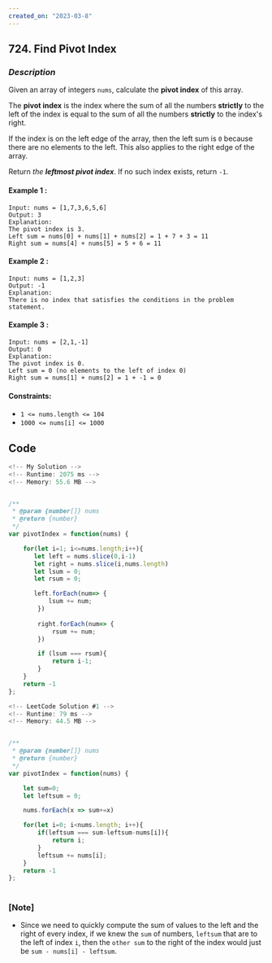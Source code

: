 ```yaml
---
created_on: "2023-03-8"
---
```


## 724. Find Pivot Index


### _Description_

Given an array of integers `nums`, calculate the <strong>pivot index</strong> of this array.

The <strong>pivot index</strong> is the index where the sum of all the numbers <strong>strictly</strong> to the left of the index is equal to the sum of all the numbers <strong>strictly</strong> to the index's right. 

If the index is on the left edge of the array, then the left sum is `0` because there are no elements to the left. This also applies to the right edge of the array. 

Return <i>the <strong>leftmost pivot index</strong></i>. If no such index exists, return `-1`. 


#### Example 1 :
```
Input: nums = [1,7,3,6,5,6]
Output: 3
Explanation:
The pivot index is 3.
Left sum = nums[0] + nums[1] + nums[2] = 1 + 7 + 3 = 11
Right sum = nums[4] + nums[5] = 5 + 6 = 11
```

#### Example 2 :
```
Input: nums = [1,2,3]
Output: -1
Explanation:
There is no index that satisfies the conditions in the problem statement.
```

#### Example 3 :
```
Input: nums = [2,1,-1]
Output: 0
Explanation:
The pivot index is 0.
Left sum = 0 (no elements to the left of index 0)
Right sum = nums[1] + nums[2] = 1 + -1 = 0
```

#### Constraints:

- `1 <= nums.length <= 104`
- `1000 <= nums[i] <= 1000`



## Code

```JavaScript
<!-- My Solution -->
<!-- Runtime: 2075 ms -->
<!-- Memory: 55.6 MB -->


/**
 * @param {number[]} nums
 * @return {number}
 */
var pivotIndex = function(nums) {

    for(let i=1; i<=nums.length;i++){
       let left = nums.slice(0,i-1)
       let right = nums.slice(i,nums.length)
       let lsum = 0;
       let rsum = 0;

       left.forEach(num=> {
           lsum += num;
        })
        
        right.forEach(num=> {
            rsum += num;
        })

        if (lsum === rsum){
            return i-1;
        }
    } 
    return -1
};


```

```JavaScript
<!-- LeetCode Solution #1 -->
<!-- Runtime: 79 ms -->
<!-- Memory: 44.5 MB -->


/**
 * @param {number[]} nums
 * @return {number}
 */
var pivotIndex = function(nums) {

    let sum=0;
    let leftsum = 0;

    nums.forEach(x => sum+=x)

    for(let i=0; i<nums.length; i++){
        if(leftsum === sum-leftsum-nums[i]){
            return i;
        }
        leftsum += nums[i];
    }
    return -1
};
```


#

### [Note]
- Since we need to quickly compute the sum of values to the left and the right of every index, if we knew the `sum` of numbers, `leftsum` that are to the left of index `i`, then the `other sum` to the right of the index would just be `sum - nums[i] - leftsum`.
